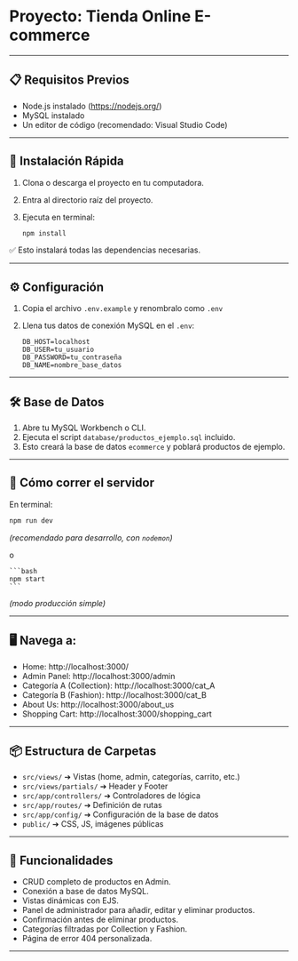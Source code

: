 # Proyecto: Tienda Online E-commerce

---

## 📋 Requisitos Previos

- Node.js instalado (https://nodejs.org/)
- MySQL instalado
- Un editor de código (recomendado: Visual Studio Code)

---

## 🚀 Instalación Rápida

1. Clona o descarga el proyecto en tu computadora.
2. Entra al directorio raíz del proyecto.
3. Ejecuta en terminal:

    ```bash
    npm install
    ```

✅ Esto instalará todas las dependencias necesarias.

---

## ⚙️ Configuración

1. Copia el archivo `.env.example` y renombralo como `.env`
2. Llena tus datos de conexión MySQL en el `.env`:

    ```env
    DB_HOST=localhost
    DB_USER=tu_usuario
    DB_PASSWORD=tu_contraseña
    DB_NAME=nombre_base_datos
    ```

---

## 🛠 Base de Datos

1. Abre tu MySQL Workbench o CLI.
2. Ejecuta el script `database/productos_ejemplo.sql` incluido.
3. Esto creará la base de datos `ecommerce` y poblará productos de ejemplo.

---

## 🚀 Cómo correr el servidor

En terminal:

```bash
npm run dev
```
*(recomendado para desarrollo, con `nodemon`)*

o

    
    ```bash
    npm start
    ```
*(modo producción simple)*

---

## 🖥️ Navega a:

- Home: http://localhost:3000/
- Admin Panel: http://localhost:3000/admin
- Categoría A (Collection): http://localhost:3000/cat_A
- Categoría B (Fashion): http://localhost:3000/cat_B
- About Us: http://localhost:3000/about_us
- Shopping Cart: http://localhost:3000/shopping_cart

---

## 📦 Estructura de Carpetas

- `src/views/` ➔ Vistas (home, admin, categorías, carrito, etc.)
- `src/views/partials/` ➔ Header y Footer
- `src/app/controllers/` ➔ Controladores de lógica
- `src/app/routes/` ➔ Definición de rutas
- `src/app/config/` ➔ Configuración de la base de datos
- `public/` ➔ CSS, JS, imágenes públicas

---

## 🎯 Funcionalidades

- CRUD completo de productos en Admin.
- Conexión a base de datos MySQL.
- Vistas dinámicas con EJS.
- Panel de administrador para añadir, editar y eliminar productos.
- Confirmación antes de eliminar productos.
- Categorías filtradas por Collection y Fashion.
- Página de error 404 personalizada.

---

